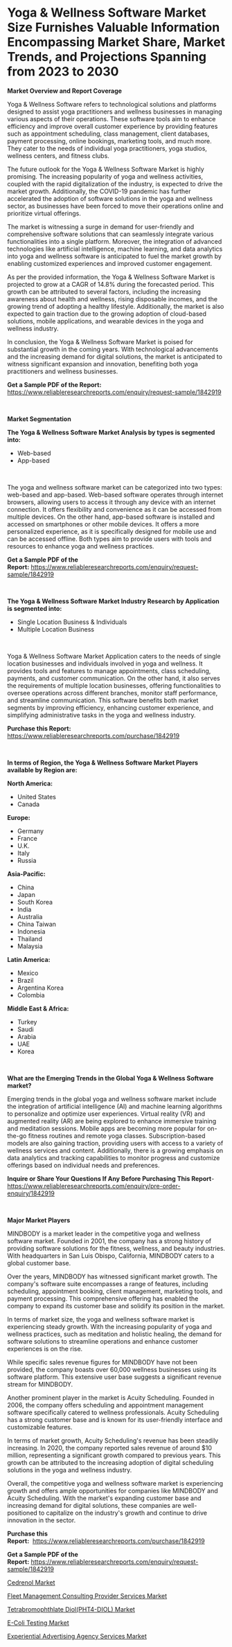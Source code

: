 <p><h1>Yoga & Wellness Software Market Size Furnishes Valuable Information Encompassing Market Share, Market Trends, and Projections Spanning from 2023 to 2030</h1></p><p><strong>Market Overview and Report Coverage</strong></p>
<p><p>Yoga & Wellness Software refers to technological solutions and platforms designed to assist yoga practitioners and wellness businesses in managing various aspects of their operations. These software tools aim to enhance efficiency and improve overall customer experience by providing features such as appointment scheduling, class management, client databases, payment processing, online bookings, marketing tools, and much more. They cater to the needs of individual yoga practitioners, yoga studios, wellness centers, and fitness clubs.</p><p>The future outlook for the Yoga & Wellness Software Market is highly promising. The increasing popularity of yoga and wellness activities, coupled with the rapid digitalization of the industry, is expected to drive the market growth. Additionally, the COVID-19 pandemic has further accelerated the adoption of software solutions in the yoga and wellness sector, as businesses have been forced to move their operations online and prioritize virtual offerings.</p><p>The market is witnessing a surge in demand for user-friendly and comprehensive software solutions that can seamlessly integrate various functionalities into a single platform. Moreover, the integration of advanced technologies like artificial intelligence, machine learning, and data analytics into yoga and wellness software is anticipated to fuel the market growth by enabling customized experiences and improved customer engagement.</p><p>As per the provided information, the Yoga & Wellness Software Market is projected to grow at a CAGR of 14.8% during the forecasted period. This growth can be attributed to several factors, including the increasing awareness about health and wellness, rising disposable incomes, and the growing trend of adopting a healthy lifestyle. Additionally, the market is also expected to gain traction due to the growing adoption of cloud-based solutions, mobile applications, and wearable devices in the yoga and wellness industry.</p><p>In conclusion, the Yoga & Wellness Software Market is poised for substantial growth in the coming years. With technological advancements and the increasing demand for digital solutions, the market is anticipated to witness significant expansion and innovation, benefiting both yoga practitioners and wellness businesses.</p></p>
<p><strong>Get a Sample PDF of the Report:</strong> <a href="https://www.reliableresearchreports.com/enquiry/request-sample/1842919">https://www.reliableresearchreports.com/enquiry/request-sample/1842919</a></p>
<p>&nbsp;</p>
<p><strong>Market Segmentation</strong></p>
<p><strong>The Yoga & Wellness Software Market Analysis by types is segmented into:</strong></p>
<p><ul><li>Web-based</li><li>App-based</li></ul></p>
<p>&nbsp;</p>
<p><p>The yoga and wellness software market can be categorized into two types: web-based and app-based. Web-based software operates through internet browsers, allowing users to access it through any device with an internet connection. It offers flexibility and convenience as it can be accessed from multiple devices. On the other hand, app-based software is installed and accessed on smartphones or other mobile devices. It offers a more personalized experience, as it is specifically designed for mobile use and can be accessed offline. Both types aim to provide users with tools and resources to enhance yoga and wellness practices.</p></p>
<p><strong>Get a Sample PDF of the Report:</strong>&nbsp;<a href="https://www.reliableresearchreports.com/enquiry/request-sample/1842919">https://www.reliableresearchreports.com/enquiry/request-sample/1842919</a></p>
<p>&nbsp;</p>
<p><strong>The Yoga & Wellness Software Market Industry Research by Application is segmented into:</strong></p>
<p><ul><li>Single Location Business & Individuals</li><li>Multiple Location Business</li></ul></p>
<p>&nbsp;</p>
<p><p>Yoga & Wellness Software Market Application caters to the needs of single location businesses and individuals involved in yoga and wellness. It provides tools and features to manage appointments, class scheduling, payments, and customer communication. On the other hand, it also serves the requirements of multiple location businesses, offering functionalities to oversee operations across different branches, monitor staff performance, and streamline communication. This software benefits both market segments by improving efficiency, enhancing customer experience, and simplifying administrative tasks in the yoga and wellness industry.</p></p>
<p><strong>Purchase this Report:</strong>&nbsp; <a href="https://www.reliableresearchreports.com/purchase/1842919">https://www.reliableresearchreports.com/purchase/1842919</a></p>
<p>&nbsp;</p>
<p><strong>In terms of Region, the Yoga & Wellness Software Market Players available by Region are:</strong></p>
<p>
    <p> <strong> North America: </strong>
        <ul>
            <li>United States</li>
            <li>Canada</li>
        </ul>
        </p> 
    <p> <strong> Europe: </strong>
        <ul>
            <li>Germany</li>
            <li>France</li>
            <li>U.K.</li>
            <li>Italy</li>
            <li>Russia</li>
        </ul>
        </p> 
    <p> <strong> Asia-Pacific: </strong>
        <ul>
            <li>China</li>
            <li>Japan</li>
            <li>South Korea</li>
            <li>India</li>
            <li>Australia</li>
            <li>China Taiwan</li>
            <li>Indonesia</li>
            <li>Thailand</li>
            <li>Malaysia</li>
        </ul>
        </p> 
    <p> <strong> Latin America: </strong>
        <ul>
            <li>Mexico</li>
            <li>Brazil</li>
            <li>Argentina Korea</li>
            <li>Colombia</li>
        </ul>
        </p> 
    <p> <strong> Middle East & Africa: </strong>
        <ul>
            <li>Turkey</li>
            <li>Saudi</li>
            <li>Arabia</li>
            <li>UAE</li>
            <li>Korea</li>
        </ul>
    </p>
    </p>
<p>&nbsp;</p>
<p><strong>What are the Emerging Trends in the Global Yoga & Wellness Software market?</strong></p>
<p><p>Emerging trends in the global yoga and wellness software market include the integration of artificial intelligence (AI) and machine learning algorithms to personalize and optimize user experiences. Virtual reality (VR) and augmented reality (AR) are being explored to enhance immersive training and meditation sessions. Mobile apps are becoming more popular for on-the-go fitness routines and remote yoga classes. Subscription-based models are also gaining traction, providing users with access to a variety of wellness services and content. Additionally, there is a growing emphasis on data analytics and tracking capabilities to monitor progress and customize offerings based on individual needs and preferences.</p></p>
<p><strong>Inquire or Share Your Questions If Any Before Purchasing This Report</strong>- <a href="https://www.reliableresearchreports.com/enquiry/pre-order-enquiry/1842919">https://www.reliableresearchreports.com/enquiry/pre-order-enquiry/1842919</a></p>
<p>&nbsp;</p>
<p><strong>Major Market Players</strong></p>
<p><p>MINDBODY is a market leader in the competitive yoga and wellness software market. Founded in 2001, the company has a strong history of providing software solutions for the fitness, wellness, and beauty industries. With headquarters in San Luis Obispo, California, MINDBODY caters to a global customer base.</p><p>Over the years, MINDBODY has witnessed significant market growth. The company's software suite encompasses a range of features, including scheduling, appointment booking, client management, marketing tools, and payment processing. This comprehensive offering has enabled the company to expand its customer base and solidify its position in the market.</p><p>In terms of market size, the yoga and wellness software market is experiencing steady growth. With the increasing popularity of yoga and wellness practices, such as meditation and holistic healing, the demand for software solutions to streamline operations and enhance customer experiences is on the rise.</p><p>While specific sales revenue figures for MINDBODY have not been provided, the company boasts over 60,000 wellness businesses using its software platform. This extensive user base suggests a significant revenue stream for MINDBODY.</p><p>Another prominent player in the market is Acuity Scheduling. Founded in 2006, the company offers scheduling and appointment management software specifically catered to wellness professionals. Acuity Scheduling has a strong customer base and is known for its user-friendly interface and customizable features.</p><p>In terms of market growth, Acuity Scheduling's revenue has been steadily increasing. In 2020, the company reported sales revenue of around $10 million, representing a significant growth compared to previous years. This growth can be attributed to the increasing adoption of digital scheduling solutions in the yoga and wellness industry.</p><p>Overall, the competitive yoga and wellness software market is experiencing growth and offers ample opportunities for companies like MINDBODY and Acuity Scheduling. With the market's expanding customer base and increasing demand for digital solutions, these companies are well-positioned to capitalize on the industry's growth and continue to drive innovation in the sector.</p></p>
<p><strong>Purchase this Report:</strong>&nbsp;&nbsp;<a href="https://www.reliableresearchreports.com/purchase/1842919">https://www.reliableresearchreports.com/purchase/1842919</a></p>
<p></p>
<p><strong>Get a Sample PDF of the Report:</strong>&nbsp;<a href="https://www.reliableresearchreports.com/enquiry/request-sample/1842919">https://www.reliableresearchreports.com/enquiry/request-sample/1842919</a></p>
<p><p><a href="https://www.linkedin.com/pulse/cedrenol-market-insights-players-forecast-till/">Cedrenol Market</a></p><p><a href="https://medium.com/@holliswelch2023/fleet-management-consulting-provider-services-market-outlook-industry-overview-and-forecast-2023-ca39ee2ae098">Fleet Management Consulting Provider Services Market</a></p><p><a href="https://www.linkedin.com/pulse/tetrabromophthlate-diolpht4-diol-market-share-amp/">Tetrabromophthlate Diol(PHT4-DIOL) Market</a></p><p><a href="https://github.com/rexevange/Market-Research-Report-List-1/blob/main/e-coli-testing-market.md">E-Coli Testing Market</a></p><p><a href="https://medium.com/@vilmalittel/experiential-advertising-agency-services-market-focuses-on-market-share-size-and-projected-f7bf8f5f8318">Experiential Advertising Agency Services Market</a></p></p>